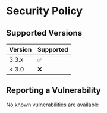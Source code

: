 # Security Policy

## Supported Versions

| Version | Supported          |
|---------| ------------------ |
| 3.3.x   | :white_check_mark: |
| < 3.0   | :x:                |

## Reporting a Vulnerability

No known vulnerabilities are available
